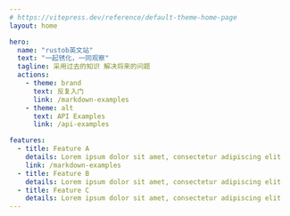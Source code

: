 ```yaml
---
# https://vitepress.dev/reference/default-theme-home-page
layout: home

hero:
  name: "rustob英文站"
  text: "一起锈化，一同观察"
  tagline: 采用过去的知识 解决将来的问题
  actions:
    - theme: brand
      text: 反复入门
      link: /markdown-examples
    - theme: alt
      text: API Examples
      link: /api-examples

features:
  - title: Feature A
    details: Lorem ipsum dolor sit amet, consectetur adipiscing elit
    link: /markdown-examples
  - title: Feature B
    details: Lorem ipsum dolor sit amet, consectetur adipiscing elit
  - title: Feature C
    details: Lorem ipsum dolor sit amet, consectetur adipiscing elit
---
```


